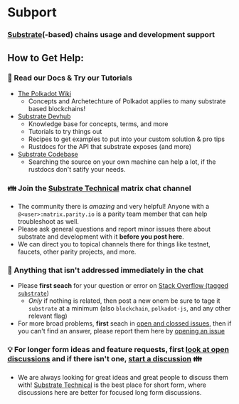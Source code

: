 # Subport
### [Substrate](https://substrate.dev)(-based) chains usage and development support

## How to Get Help:

### :book: Read our Docs & Try our Tutorials
- [The Polkadot Wiki](https://wiki.polkadot.network/)
  - Concepts and Archetechture of Polkadot applies to many substrate based blockchains!
- [Substrate Devhub](https://substrate.dev/)
  - Knowledge base for concepts, terms, and more
  - Tutorials to try things out
  - Recipes to get examples to put into your custom solution & pro tips
  - Rustdocs for the API that substrate exposes (and more)
- [Substrate Codebase](https://github.com/paritytech/substrate)
  - Searching the source on your own machine can help a lot, if the rustdocs don't satify your needs.

### :family: Join the [Substrate Technical](https://app.element.io/#/room/#substrate-technical:matrix.org) matrix chat channel
  - The community there is *amazing* and very helpful! Anyone with a `@<user>:matrix.parity.io` is a parity team member that can help troubleshoot as well.  
  - Please ask general questions and report minor issues there about substrate and development with it **before you post here**.
  - We can direct you to topical channels there for things like testnet, faucets, other parity projects, and more. 

### :thinking: Anything that isn't addressed immediately in the chat
- Please **first seach** for your question or error on [Stack Overflow (tagged `substrate`](https://stackoverflow.com/questions/tagged/substrate))
  - *Only* if nothing is related, then post a new onem be sure to tage it `substrate` at a minimum (also `blockchain`, `polkadot-js`, and any other relevant flag)
- For more broad problems, **first** seach in [open and clossed issues](https://github.com/paritytech/subport/issues?q=is%3Aissue), then if you can't find an answer, please report them here by [opening an issue](https://github.com/paritytech/subport/issues/new)

### :bulb: For longer form ideas and feature requests, first [look at open discussions](https://github.com/paritytech/subport/discussions/) and if there isn't one, [start a discussion](https://github.com/paritytech/subport/discussions/new) :family:
- We are always looking for great ideas and great people to discuss them with! [Substrate Technical](https://app.element.io/#/room/#substrate-technical:matrix.org) is the best place for short form, where discussions here are better for focused long form discussions. 
